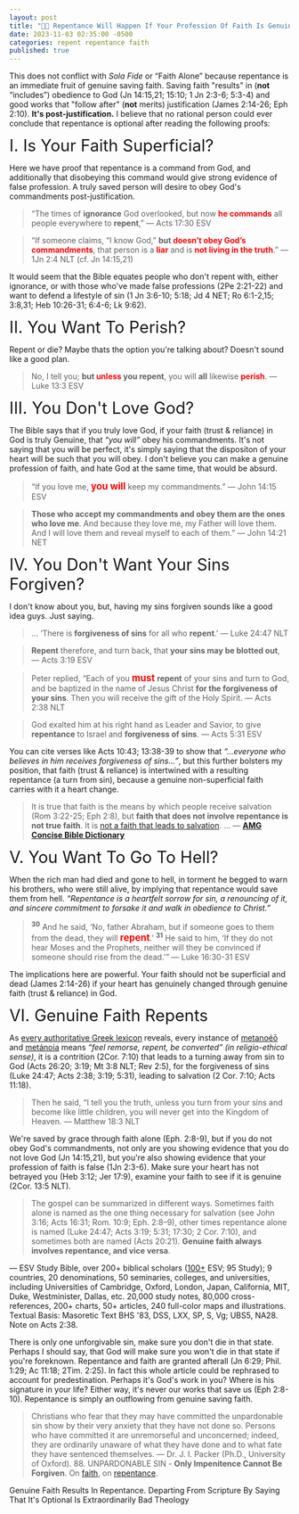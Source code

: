 ```yaml
---
layout: post
title: "🚶📜 Repentance Will Happen If Your Profession Of Faith Is Genuine"
date: 2023-11-03 02:35:00 -0500
categories: repent repentance faith
published: true
---
```


<!-- Repentance Is Not Optional. Don't Depart From Scripture -->

<!-- Those Who Think Repentance Is Optional Have Departed From Scripture -->

<!-- <span style="font-size:2.1em;">I. No Rational Person Could Conclude That Repentance Is Optional</span> -->

This does not conflict with *Sola Fide* or &ldquo;Faith Alone&rdquo; because repentance is an immediate fruit of genuine saving faith. Saving faith "results" in (**not** &ldquo;includes&rdquo;) obedience to God (Jn 14:15,21; 15:10; 1 Jn 2:3-6; 5:3-4) and good works that "follow after" (**not** merits) justification (James 2:14-26; Eph 2:10). **It's post-justification.** I believe that no rational person could ever conclude that repentance is optional after reading the following proofs:

<span style="font-size:2.1em;">I. Is Your Faith Superficial?</span>

Here we have proof that repentance is a command from God, and additionally that disobeying this command would give strong evidence of false profession. A truly saved person will desire to obey God's commandments post-justification.

> &ldquo;The times of **ignorance** God overlooked, but now <span style="font-weight:bold;color:red;">he commands</span> all people everywhere to **repent**,&rdquo; &mdash; Acts 17:30 ESV

> &ldquo;If someone claims, “I know God,” **but <span style="font-weight:bold;color:red;">doesn’t obey God’s commandments</span>**, that person is a <span style="font-weight:bold;color:red;">liar</span> and is <span style="font-weight:bold;color:red;">not living in the truth</span>.&rdquo; &mdash; 1Jn 2:4 NLT (cf. Jn 14:15,21)

It would seem that the Bible equates people who don't repent with, either ignorance, or with those who've made false professions (2Pe 2:21-22) and want to defend a lifestyle of sin (1 Jn 3:6-10; 5:18; Jd 4 NET; Ro 6:1-2,15; 3:8,31; Heb 10:26-31; 6:4-6; Lk 9:62).

<span style="font-size:2.1em;">II. You Want To Perish?</span>

Repent or die? Maybe thats the option you're talking about? Doesn't sound like a good plan.

> No, I tell you; **but <span style="font-weight:bold;color:red;">unless</span> you repent**, you will **all** likewise <span style="font-weight:bold;color:red;">perish</span>. &mdash; Luke 13:3 ESV

<span style="font-size:2.1em;">III. You Don't Love God?</span>

The Bible says that if you truly love God, if your faith (trust & reliance) in God is truly Genuine, that *&ldquo;you will&rdquo;* obey his commandments. It's not saying that you will be perfect, it's simply saying that the dispositon of your heart will be such that you will obey. I don't believe you can make a genuine profession of faith, and hate God at the same time, that would be absurd.

> “If you love me, <span style="font-size:1.2em;font-weight:bold;color:red;">you will</span> keep my commandments.&rdquo; &mdash; John 14:15 ESV

> **Those who accept my commandments and obey them are the ones who love me**. And because they love me, my Father will love them. And I will love them and reveal myself to each of them.” &mdash; John 14:21 NET

<span style="font-size:2.1em;">IV. You Don't Want Your Sins Forgiven?</span>

I don't know about you, but, having my sins forgiven sounds like a good idea guys. Just saying.

> ... ‘There is **forgiveness of sins** for all who **repent**.’ &mdash; Luke 24:47 NLT

> **Repent** therefore, and turn back, that **your sins may be blotted out**, &mdash; Acts 3:19 ESV

> Peter replied, “Each of you <span style="font-size:1.2em;font-weight:bold;color:red;">must</span> **repent** of your sins and turn to God, and be baptized in the name of Jesus Christ **for the forgiveness of your sins**. Then you will receive the gift of the Holy Spirit. &mdash; Acts 2:38 NLT

> God exalted him at his right hand as Leader and Savior, to give **repentance** to Israel and **forgiveness of sins**. &mdash; Acts 5:31 ESV

You can cite verses like Acts 10:43; 13:38-39 to show that *&ldquo;...everyone who believes in him receives forgiveness of sins...&rdquo;*, but this further bolsters my position, that faith (trust & reliance) is intertwined with a resulting repentance (a turn from sin), because a genuine non-superficial faith carries with it a heart change. 

> It is true that faith is the means by which people receive salvation (Rom 3:22-25; Eph 2:8), but **faith that does not involve repentance is not true faith**. It is [not a faith that leads to salvation](https://sevenshepherd.github.io/theology/#living). ... &mdash; [**AMG Concise Bible Dictionary**](https://sevenshepherd.github.io/repentance/#amg-concise)

<span style="font-size:2.1em;">V. You Want To Go To Hell?</span>

When the rich man had died and gone to hell, in torment he begged to warn his brothers, who were still alive, by implying that repentance would save them from hell. *&ldquo;Repentance is a heartfelt sorrow for sin, a renouncing of it, and sincere commitment to forsake it and walk in obedience to Christ.&rdquo;*

> <sup style="font-weight:bold;">30</sup> And he said, ‘No, father Abraham, but if someone goes to them from the dead, they will <span style="font-size:1.2em;font-weight:bold;color:red;">repent</span>.’ <sup style="font-weight:bold;">31</sup> He said to him, ‘If they do not hear Moses and the Prophets, neither will they be convinced if someone should rise from the dead.’” &mdash; Luke 16:30-31 ESV

The implications here are powerful. Your faith should not be superficial and dead (James 2:14-26) if your heart has genuinely changed through genuine faith (trust & reliance) in God.

<!-- is the result of an underwhelming life lived in opposition to God's commands (Jn 14:15,21; 1Jn 2:4). -->

<span style="font-size:2.1em;">VI. Genuine Faith Repents</span>

As [every authoritative Greek lexicon](https://sevenshepherd.github.io/repentance/) reveals, every instance of [metanoéō](/assets/images/greek/metanoeo.png) and [metánoia](/assets/images/greek/metanoia.png) means *“feel remorse, repent, be converted” (in religio-ethical sense)*, it is a contrition (2Cor. 7:10) that leads to a turning away from sin to God (Acts 26:20; 3:19; Mt 3:8 NLT; Rev 2:5), for the forgiveness of sins (Luke 24:47; Acts 2:38; 3:19; 5:31), leading to salvation (2 Cor. 7:10; Acts 11:18).

> Then he said, “I tell you the truth, unless you turn from your sins and become like little children, you will never get into the Kingdom of Heaven. &mdash; Matthew 18:3 NLT

We're saved by grace through faith alone (Eph. 2:8-9), but if you do not obey God's commandments, not only are you showing evidence that you do not love God (Jn 14:15,21), but you're also showing evidence that your profession of faith is false (1Jn 2:3-6). Make sure your heart has not betrayed you (Heb 3:12; Jer 17:9), examine your faith to see if it is genuine (2Cor. 13:5 NLT).

<!-- Remember this, I am not your enemy. If I were your enemy, I would not be attempting to show you the truth. I'm not asking you to be perfect, I'm asking you to be genuine. -->

> The gospel can be summarized in different ways. Sometimes faith alone is named as the one thing necessary for salvation (see John 3:16; Acts 16:31; Rom. 10:9; Eph. 2:8–9), other times repentance alone is named (Luke 24:47; Acts 3:19; 5:31; 17:30; 2 Cor. 7:10), and sometimes both are named (Acts 20:21). **Genuine faith always involves repentance, and vice versa**. 
>
&mdash; ESV Study Bible, over 200+ biblical scholars ([100+](https://www.esv.org/translation/) ESV; 95 Study); 9 countries, 20 denominations, 50 seminaries, colleges, and universities, including Universities of Cambridge, Oxford, London, Japan, California, MIT, Duke, Westminister, Dallas, etc. 20,000 study notes, 80,000 cross-references, 200+ charts, 50+ articles, 240 full-color maps and illustrations. Textual Basis: Masoretic Text BHS '83, DSS, LXX, SP, S, Vg; UBS5, NA28. Note on Acts 2:38.

There is only one unforgivable sin, make sure you don't die in that state. Perhaps I should say, that God will make sure you won't die in that state if you're foreknown. Repentance and faith are granted afterall (Jn 6:29; Phil. 1:29; Ac 11:18; 2Tim. 2:25). In fact this whole article could be rephrased to account for predestination. Perhaps it's God's work in you? Where is his signature in your life? Either way, it's never our works that save us (Eph 2:8-10). Repentance is simply an outflowing from genuine saving faith.

<!-- That Is dying in an unrepentant state of disbelief, or even a superficial state of assent, instead of a repentant and genuine state of personal trust and reliance on God's grace through faith only. This will always result in a contrite heart. -->

> Christians who fear that they may have committed the unpardonable sin show by their very anxiety that they have not done so. Persons who have committed it are unremorseful and unconcerned; indeed, they are ordinarily unaware of what they have done and to what fate they have sentenced themselves. &mdash; Dr. J. I. Packer (Ph.D., University of Oxford). 88. UNPARDONABLE SIN - **Only Impenitence Cannot Be Forgiven**. On [faith](https://youtu.be/jOFsFgUUdZo), on [repentance](https://youtu.be/gExLXpPJDd8).

Genuine Faith Results In Repentance. Departing From Scripture By Saying That It's Optional Is Extraordinarily Bad Theology

<!-- No Rational Person Will Tell You That Repentance Is Optional. Here Is Indisputable Proof, That Those Who Do Have Departed From Scripture. -->

<!-- \"No, I tell you; but unless you repent, you will all likewise perish.\" How no rational person could conclude that repentance is optional. -->

<!-- The Paradoxical Irony of Accusing Others of Judgmentalism Without Ever Being Personally Attacked -->

<!-- The Paradoxical Irony of Accusing Others Of Being Judgemental Without Ever Being Personally Attacked Is An Admission Of Being Convicted By The Word Of God -->

<!-- ![John the Baptist preaching repentance and being called judgemental meme](/assets/images/repent-meme.jpg) -->

<!-- If you accuse someone of being judgemental and they have never personally attacked you, then you have become the very thing that you hate. [Here is some educational material.](https://youtube.com/shorts/DtVwpbNWwIo?feature=share)  -->

<!-- That concludes this ministries shortest article. -->

<!-- # Repentance
- Repentance is **a turning away from sin to God** in trust (Acts 26:18,20; 3:19; Mt 3:8 NLT; Rev 2:5), as [**every authoritative Greek lexicon reveals**](https://sevenshepherd.github.io/repentance/).
    - This is a summary of the Apostle Paul's obedience to Jesus' command to open the eyes of the gentiles so that they may **turn from darkness to light** (Acts 26:18,20).
- Repentance is **a Godly sorrow** that **leads to salvation and eternal life** (2 Cor. 7:10; Acts 11:18).
- Repentance is necessary (Lk 13:3) **for the forgiveness of sins** (Luke 24:47; Acts 2:38; 3:19; 5:31).
- Unrepentant sinners will perish (Luke 13:3; Mt 3:10).
- Repentance is a command from God himself (Acts 17:30; Mt 4:17).
- While there may be an initial saving repentance, it is not a one time event (Luke 17:3-4; 1 Cor. 5:12-13 NLT).
- The meaning of repentance in the new testament is the same in the old testament (Matt. 11:21-22; Job 42:6).
- Repentance is an immediate fruit of genuine saving faith **resulting in good works and righteous behavior** (Mt 3:8 NLT; Ac 26:20; Rev 2:5) -->

<!-- - As [every authoritative Greek lexicon reveals](https://sevenshepherd.github.io/repentance/), **the meaning does not reflect it's etymology**: all instances of the Greek words for repentance fall under the second meaning of “feel remorse, repent, be converted” (in religio-ethical sense). -->

<!-- > The gospel can be summarized in different ways. Sometimes faith alone is named as the one thing necessary for salvation (see John 3:16; Acts 16:31; Rom. 10:9; Eph. 2:8–9), other times repentance alone is named (Luke 24:47; Acts 3:19; 5:31; 17:30; 2 Cor. 7:10), and sometimes both are named (Acts 20:21). **Genuine faith always involves repentance, and vice versa**. 
>
— ESV Study Bible, note on Acts 2:38.

<br>

---

<br>

<sup><a name="esvsb_cite" href="#contents">1</a></sup> The [**ESV Study Bible**](https://amzn.to/3WsN0Uw) has over 200+ biblical scholars ([100+](https://www.esv.org/translation/) ESV; 95 Study); 9 countries, 20 denominations, 50 seminaries, colleges, and universities, including Universities of Cambridge, Oxford, London, Japan, California, MIT, Duke, Westminister, Dallas, etc. 20,000 study notes, 80,000 cross-references, 200+ charts, 50+ articles, 240 full-color maps and illustrations. Textual Basis: Masoretic Text BHS '83, DSS, LXX, SP, S, Vg; UBS5, NA28. Many distinguished scholars including: -->

<!--  -->

<!-- - [Dr. Wayne Grudem (Ph.D., Cambridge)](https://youtu.be/s9e3Y2SMXag)
- [Dr. J. I. Packer (Ph.D., Oxford)](https://youtu.be/jOFsFgUUdZo)
- [Dr. Robert Letham (Ph.D., Aberdeen)](https://www.greystoneinstitute.org/robert-letham)
- [Dr. Daniel B. Wallace (Ph.D., Dallas)](https://youtu.be/NikVdhp0YFs)
- [Dr. Darrell L. Bock (Ph.D., Dallas)]()
- [Dr. John Piper (D.Theol., Munich)]()
- [Dr. D. A. Carson (Ph.D., Cambridge)](https://www.crossway.org/authors/d-a-carson/)
- [Dr. Ron Rhodes (Th.D., Dallas)]() -->

<!-- - A person is not judgemental for believing things that offend you.
    - You are if you hate them for it.
- A person is not judgemental for teaching the truth even if you don't like it.
    - You are if you hate them for it.
- A person is not judgemental for disagreeing with you.
    - You are if you hate them for it.

I am shocked that I have to write an elementary article like this. When you hate people who have never personally attacked you and then you escalate it further by slandering them or otherwise, you're acting on behalf of Satan. -->


<script>
    var refTagger = {
        settings: {
            bibleVersion: 'ESV'
        }
    }; 

    (function(d, t) {
        var n=d.querySelector('[nonce]');
        refTagger.settings.nonce = n && (n.nonce||n.getAttribute('nonce'));
        var g = d.createElement(t), s = d.getElementsByTagName(t)[0];
        g.src = 'https://api.reftagger.com/v2/RefTagger.js';
        g.nonce = refTagger.settings.nonce;
        s.parentNode.insertBefore(g, s);
    }(document, 'script'));
</script>